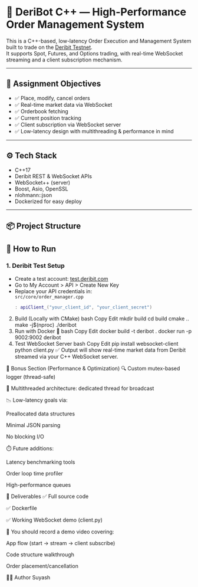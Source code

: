 # 🚀 DeriBot C++ — High-Performance Order Management System

This is a C++-based, low-latency Order Execution and Management System built to trade on the [Deribit Testnet](https://test.deribit.com).  
It supports Spot, Futures, and Options trading, with real-time WebSocket streaming and a client subscription mechanism.

---

## 🎯 Assignment Objectives

- ✅ Place, modify, cancel orders
- ✅ Real-time market data via WebSocket
- ✅ Orderbook fetching
- ✅ Current position tracking
- ✅ Client subscription via WebSocket server
- ✅ Low-latency design with multithreading & performance in mind

---

## ⚙️ Tech Stack

- C++17
- Deribit REST & WebSocket APIs
- WebSocket++ (server)
- Boost, Asio, OpenSSL
- nlohmann::json
- Dockerized for easy deploy

---

## 📦 Project Structure


## 🚀 How to Run

### 1. Deribit Test Setup
- Create a test account: [test.deribit.com](https://test.deribit.com)
- Go to My Account > API > Create New Key
- Replace your API credentials in:  
  `src/core/order_manager.cpp`
  ```cpp
  : apiClient_("your_client_id", "your_client_secret")
2. Build (Locally with CMake)
bash
Copy
Edit
mkdir build
cd build
cmake ..
make -j$(nproc)
./deribot
3. Run with Docker 🐳
bash
Copy
Edit
docker build -t deribot .
docker run -p 9002:9002 deribot
4. Test WebSocket Server
bash
Copy
Edit
pip install websocket-client
python client.py
✅ Output will show real-time market data from Deribit streamed via your C++ WebSocket server.

🧠 Bonus Section (Performance & Optimization)
🔍 Custom mutex-based logger (thread-safe)

🧵 Multithreaded architecture: dedicated thread for broadcast

📉 Low-latency goals via:

Preallocated data structures

Minimal JSON parsing

No blocking I/O

⏱️ Future additions:

Latency benchmarking tools

Order loop time profiler

High-performance queues

🎥 Deliverables
✅ Full source code

✅ Dockerfile

✅ Working WebSocket demo (client.py)

🎥 You should record a demo video covering:

App flow (start → stream → client subscribe)

Code structure walkthrough

Order placement/cancellation

👨‍💻 Author
Suyash
